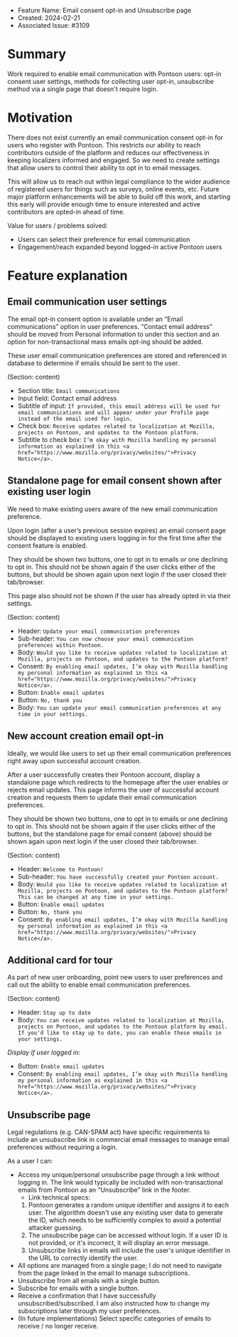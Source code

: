 - Feature Name: Email consent opt-in and Unsubscribe page
- Created: 2024-02-21
- Associated Issue: #3109

# Summary

Work required to enable email communication with Pontoon users: opt-in consent user settings, methods for collecting user opt-in, unsubscribe method via a single page that doesn't require login.

# Motivation

There does not exist currently an email communication consent opt-in for users who register with Pontoon. This restricts our ability to reach contributors outside of the platform and reduces our effectiveness in keeping localizers informed and engaged. So we need to create settings that allow users to control their ability to opt in to email messages.

This will allow us to reach out within legal compliance to the wider audience of registered users for things such as surveys, online events, etc. Future major platform enhancements will be able to build off this work, and starting this early will provide enough time to ensure interested and active contributors are opted-in ahead of time.

Value for users / problems solved:
- Users can select their preference for email communication
- Engagement/reach expanded beyond logged-in active Pontoon users


# Feature explanation

## Email communication user settings

The email opt-in consent option is available under an “Email communications” option in user preferences. “Contact email address” should be moved from Personal information to under this section and an option for non-transactional mass emails opt-ing should be added.

These user email communication preferences are stored and referenced in database to determine if emails should be sent to the user.


(Section: content)
- Section title: `Email communications`
- Input field: Contact email address
- Subtitle of input: `If provided, this email address will be used for email communications and will appear under your Profile page instead of the email used for login.`
- Check box: `Receive updates related to localization at Mozilla, projects on Pontoon, and updates to the Pontoon platform.`
- Subtitle to check box: `I’m okay with Mozilla handling my personal information as explained in this <a href="https://www.mozilla.org/privacy/websites/">Privacy Notice</a>.`

## Standalone page for email consent shown after existing user login

We need to make existing users aware of the new email communication preference.

Upon login (after a user’s previous session expires) an email consent page should be displayed to existing users logging in for the first time after the consent feature is enabled. 

They should be shown two buttons, one to opt in to emails or one declining to opt in. This should not be shown again if the user clicks either of the buttons, but should be shown again upon next login if the user closed their tab/browser.

This page also should not be shown if the user has already opted in via their settings.

(Section: content)
- Header: `Update your email communication preferences`
- Sub-header: `You can now choose your email communication preferences within Pontoon.`
- Body: `Would you like to receive updates related to localization at Mozilla, projects on Pontoon, and updates to the Pontoon platform?`
- Consent: `By enabling email updates, I’m okay with Mozilla handling my personal information as explained in this <a href="https://www.mozilla.org/privacy/websites/">Privacy Notice</a>.`
- Button: `Enable email updates`
- Button: `No, thank you`
- Body: `You can update your email communication preferences at any time in your settings.`

## New account creation email opt-in

Ideally, we would like users to set up their email communication preferences right away upon successful account creation.

After a user successfully creates their Pontoon account, display a standalone page which redirects to the homepage after the user enables or rejects email updates. This page informs the user of successful account creation and requests them to update their email communication preferences.

They should be shown two buttons, one to opt in to emails or one declining to opt in. This should not be shown again if the user clicks either of the buttons, but the standalone page for email consent (above) should be shown again upon next login if the user closed their tab/browser.

(Section: content)
- Header: `Welcome to Pontoon!`
- Sub-header: `You have successfully created your Pontoon account.`
- Body: `Would you like to receive updates related to localization at Mozilla, projects on Pontoon, and updates to the Pontoon platform? This can be changed at any time in your settings.`
- Button: `Enable email updates`
- Button: `No, thank you`
- Consent: `By enabling email updates, I’m okay with Mozilla handling my personal information as explained in this <a href="https://www.mozilla.org/privacy/websites/">Privacy Notice</a>.`

## Additional card for tour

As part of new user onboarding, point new users to user preferences and call out the ability to enable email communication preferences.

(Section: content)
- Header: `Stay up to date`
- Body: `You can receive updates related to localization at Mozilla, projects on Pontoon, and updates to the Pontoon platform by email. If you'd like to stay up to date, you can enable these emails in your settings.`

*Display if user logged in:*
- Button: `Enable email updates`
- Consent: `By enabling email updates, I’m okay with Mozilla handling my personal information as explained in this <a href="https://www.mozilla.org/privacy/websites/">Privacy Notice</a>.`

## Unsubscribe page

Legal regulations (e.g. CAN-SPAM act) have specific requirements to include an unsubscribe link in commercial email messages to manage email preferences without requiring a login.

As a user I can:
- Access my unique/personal unsubscribe page through a link without logging in. The link would typically be included with non-transactional emails from Pontoon as an “Unsubscribe” link in the footer.
  - Link technical specs:
  1) Pontoon generates a random unique identifier and assigns it to each user. The algorithm doesn't use any existing user data to generate the ID, which needs to be sufficiently complex to avoid a potential attacker guessing.
  2) The unsubscribe page can be accessed without login. If a user ID is not provided, or it's incorrect, it will display an error message.
  3) Unsubscribe links in emails will include the user's unique identifier in the URL to correctly identify the user.
- All options are managed from a single page; I do not need to navigate from the page linked in the email to manage subscriptions.
- Unsubscribe from all emails with a single button.
- Subscribe for emails with a single button.
- Receive a confirmation that I have successfully unsubscribed/subscribed. I am also instructed how to change my subscriptions later through my user preferences.
- (In future implementations) Select specific categories of emails to receive / no longer receive. 
